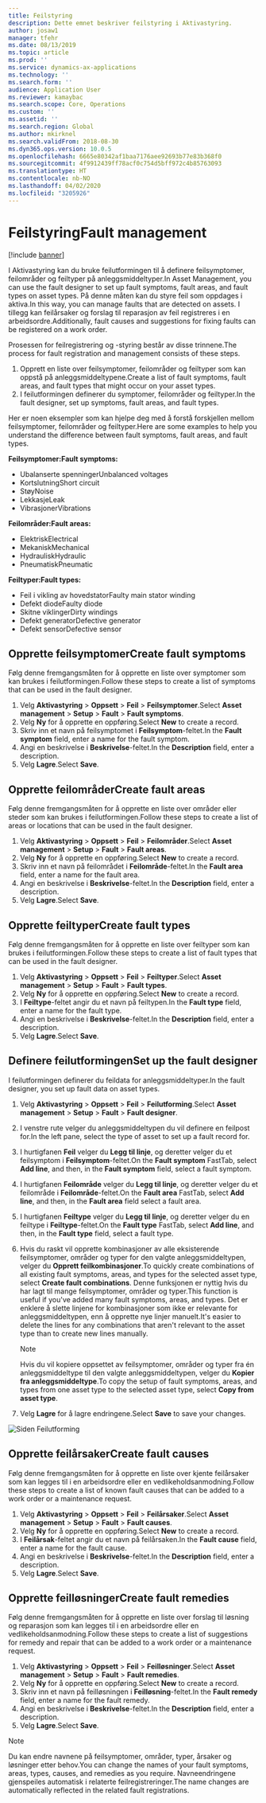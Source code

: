 ```yaml
---
title: Feilstyring
description: Dette emnet beskriver feilstyring i Aktivastyring.
author: josaw1
manager: tfehr
ms.date: 08/13/2019
ms.topic: article
ms.prod: ''
ms.service: dynamics-ax-applications
ms.technology: ''
ms.search.form: ''
audience: Application User
ms.reviewer: kamaybac
ms.search.scope: Core, Operations
ms.custom: ''
ms.assetid: ''
ms.search.region: Global
ms.author: mkirknel
ms.search.validFrom: 2018-08-30
ms.dyn365.ops.version: 10.0.5
ms.openlocfilehash: 6665e80342af1baa7176aee92693b77e83b368f0
ms.sourcegitcommit: 4f9912439ff78acf0c754d5bff972c4b85763093
ms.translationtype: HT
ms.contentlocale: nb-NO
ms.lasthandoff: 04/02/2020
ms.locfileid: "3205926"
---
```

# <a name="fault-management"></a><span data-ttu-id="f90ce-103">Feilstyring</span><span class="sxs-lookup"><span data-stu-id="f90ce-103">Fault management</span></span>

[!include [banner](../../includes/banner.md)]

 

<span data-ttu-id="f90ce-104">I Aktivastyring kan du bruke feilutformingen til å definere feilsymptomer, feilområder og feiltyper på anleggsmiddeltyper.</span><span class="sxs-lookup"><span data-stu-id="f90ce-104">In Asset Management, you can use the fault designer to set up fault symptoms, fault areas, and fault types on asset types.</span></span> <span data-ttu-id="f90ce-105">På denne måten kan du styre feil som oppdages i aktiva.</span><span class="sxs-lookup"><span data-stu-id="f90ce-105">In this way, you can manage faults that are detected on assets.</span></span> <span data-ttu-id="f90ce-106">I tillegg kan feilårsaker og forslag til reparasjon av feil registreres i en arbeidsordre.</span><span class="sxs-lookup"><span data-stu-id="f90ce-106">Additionally, fault causes and suggestions for fixing faults can be registered on a work order.</span></span>

<span data-ttu-id="f90ce-107">Prosessen for feilregistrering og -styring består av disse trinnene.</span><span class="sxs-lookup"><span data-stu-id="f90ce-107">The process for fault registration and management consists of these steps.</span></span>

1. <span data-ttu-id="f90ce-108">Opprett en liste over feilsymptomer, feilområder og feiltyper som kan oppstå på anleggsmiddeltypene.</span><span class="sxs-lookup"><span data-stu-id="f90ce-108">Create a list of fault symptoms, fault areas, and fault types that might occur on your asset types.</span></span>
2. <span data-ttu-id="f90ce-109">I feilutformingen definerer du symptomer, feilområder og feiltyper.</span><span class="sxs-lookup"><span data-stu-id="f90ce-109">In the fault designer, set up symptoms, fault areas, and fault types.</span></span>

<span data-ttu-id="f90ce-110">Her er noen eksempler som kan hjelpe deg med å forstå forskjellen mellom feilsymptomer, feilområder og feiltyper.</span><span class="sxs-lookup"><span data-stu-id="f90ce-110">Here are some examples to help you understand the difference between fault symptoms, fault areas, and fault types.</span></span>

<span data-ttu-id="f90ce-111">**Feilsymptomer:**</span><span class="sxs-lookup"><span data-stu-id="f90ce-111">**Fault symptoms:**</span></span>

- <span data-ttu-id="f90ce-112">Ubalanserte spenninger</span><span class="sxs-lookup"><span data-stu-id="f90ce-112">Unbalanced voltages</span></span>
- <span data-ttu-id="f90ce-113">Kortslutning</span><span class="sxs-lookup"><span data-stu-id="f90ce-113">Short circuit</span></span>
- <span data-ttu-id="f90ce-114">Støy</span><span class="sxs-lookup"><span data-stu-id="f90ce-114">Noise</span></span>
- <span data-ttu-id="f90ce-115">Lekkasje</span><span class="sxs-lookup"><span data-stu-id="f90ce-115">Leak</span></span>
- <span data-ttu-id="f90ce-116">Vibrasjoner</span><span class="sxs-lookup"><span data-stu-id="f90ce-116">Vibrations</span></span>

<span data-ttu-id="f90ce-117">**Feilområder:**</span><span class="sxs-lookup"><span data-stu-id="f90ce-117">**Fault areas:**</span></span>

- <span data-ttu-id="f90ce-118">Elektrisk</span><span class="sxs-lookup"><span data-stu-id="f90ce-118">Electrical</span></span>
- <span data-ttu-id="f90ce-119">Mekanisk</span><span class="sxs-lookup"><span data-stu-id="f90ce-119">Mechanical</span></span>
- <span data-ttu-id="f90ce-120">Hydraulisk</span><span class="sxs-lookup"><span data-stu-id="f90ce-120">Hydraulic</span></span>
- <span data-ttu-id="f90ce-121">Pneumatisk</span><span class="sxs-lookup"><span data-stu-id="f90ce-121">Pneumatic</span></span>

<span data-ttu-id="f90ce-122">**Feiltyper:**</span><span class="sxs-lookup"><span data-stu-id="f90ce-122">**Fault types:**</span></span>

- <span data-ttu-id="f90ce-123">Feil i vikling av hovedstator</span><span class="sxs-lookup"><span data-stu-id="f90ce-123">Faulty main stator winding</span></span>
- <span data-ttu-id="f90ce-124">Defekt diode</span><span class="sxs-lookup"><span data-stu-id="f90ce-124">Faulty diode</span></span>
- <span data-ttu-id="f90ce-125">Skitne viklinger</span><span class="sxs-lookup"><span data-stu-id="f90ce-125">Dirty windings</span></span>
- <span data-ttu-id="f90ce-126">Defekt generator</span><span class="sxs-lookup"><span data-stu-id="f90ce-126">Defective generator</span></span>
- <span data-ttu-id="f90ce-127">Defekt sensor</span><span class="sxs-lookup"><span data-stu-id="f90ce-127">Defective sensor</span></span>

## <a name="create-fault-symptoms"></a><span data-ttu-id="f90ce-128">Opprette feilsymptomer</span><span class="sxs-lookup"><span data-stu-id="f90ce-128">Create fault symptoms</span></span>

<span data-ttu-id="f90ce-129">Følg denne fremgangsmåten for å opprette en liste over symptomer som kan brukes i feilutformingen.</span><span class="sxs-lookup"><span data-stu-id="f90ce-129">Follow these steps to create a list of symptoms that can be used in the fault designer.</span></span>

1. <span data-ttu-id="f90ce-130">Velg **Aktivastyring** \> **Oppsett** \> **Feil** \> **Feilsymptomer**.</span><span class="sxs-lookup"><span data-stu-id="f90ce-130">Select **Asset management** \> **Setup** \> **Fault** \> **Fault symptoms**.</span></span>
2. <span data-ttu-id="f90ce-131">Velg **Ny** for å opprette en oppføring.</span><span class="sxs-lookup"><span data-stu-id="f90ce-131">Select **New** to create a record.</span></span>
3. <span data-ttu-id="f90ce-132">Skriv inn et navn på feilsymptomet i **Feilsymptom**-feltet.</span><span class="sxs-lookup"><span data-stu-id="f90ce-132">In the **Fault symptom** field, enter a name for the fault symptom.</span></span>
4. <span data-ttu-id="f90ce-133">Angi en beskrivelse i **Beskrivelse**-feltet.</span><span class="sxs-lookup"><span data-stu-id="f90ce-133">In the **Description** field, enter a description.</span></span>
5. <span data-ttu-id="f90ce-134">Velg **Lagre**.</span><span class="sxs-lookup"><span data-stu-id="f90ce-134">Select **Save**.</span></span>

## <a name="create-fault-areas"></a><span data-ttu-id="f90ce-135">Opprette feilområder</span><span class="sxs-lookup"><span data-stu-id="f90ce-135">Create fault areas</span></span>

<span data-ttu-id="f90ce-136">Følg denne fremgangsmåten for å opprette en liste over områder eller steder som kan brukes i feilutformingen.</span><span class="sxs-lookup"><span data-stu-id="f90ce-136">Follow these steps to create a list of areas or locations that can be used in the fault designer.</span></span>

1. <span data-ttu-id="f90ce-137">Velg **Aktivastyring** \> **Oppsett** \> **Feil** \> **Feilområder**.</span><span class="sxs-lookup"><span data-stu-id="f90ce-137">Select **Asset management** \> **Setup** \> **Fault** \> **Fault areas**.</span></span>
2. <span data-ttu-id="f90ce-138">Velg **Ny** for å opprette en oppføring.</span><span class="sxs-lookup"><span data-stu-id="f90ce-138">Select **New** to create a record.</span></span>
3. <span data-ttu-id="f90ce-139">Skriv inn et navn på feilområdet i **Feilområde**-feltet.</span><span class="sxs-lookup"><span data-stu-id="f90ce-139">In the **Fault area** field, enter a name for the fault area.</span></span>
4. <span data-ttu-id="f90ce-140">Angi en beskrivelse i **Beskrivelse**-feltet.</span><span class="sxs-lookup"><span data-stu-id="f90ce-140">In the **Description** field, enter a description.</span></span>
5. <span data-ttu-id="f90ce-141">Velg **Lagre**.</span><span class="sxs-lookup"><span data-stu-id="f90ce-141">Select **Save**.</span></span>

## <a name="create-fault-types"></a><span data-ttu-id="f90ce-142">Opprette feiltyper</span><span class="sxs-lookup"><span data-stu-id="f90ce-142">Create fault types</span></span>

<span data-ttu-id="f90ce-143">Følg denne fremgangsmåten for å opprette en liste over feiltyper som kan brukes i feilutformingen.</span><span class="sxs-lookup"><span data-stu-id="f90ce-143">Follow these steps to create a list of fault types that can be used in the fault designer.</span></span>

1. <span data-ttu-id="f90ce-144">Velg **Aktivastyring** \> **Oppsett** \> **Feil** \> **Feiltyper**.</span><span class="sxs-lookup"><span data-stu-id="f90ce-144">Select **Asset management** \> **Setup** \> **Fault** \> **Fault types**.</span></span>
2. <span data-ttu-id="f90ce-145">Velg **Ny** for å opprette en oppføring.</span><span class="sxs-lookup"><span data-stu-id="f90ce-145">Select **New** to create a record.</span></span>
3. <span data-ttu-id="f90ce-146">I **Feiltype**-feltet angir du et navn på feiltypen.</span><span class="sxs-lookup"><span data-stu-id="f90ce-146">In the **Fault type** field, enter a name for the fault type.</span></span>
4. <span data-ttu-id="f90ce-147">Angi en beskrivelse i **Beskrivelse**-feltet.</span><span class="sxs-lookup"><span data-stu-id="f90ce-147">In the **Description** field, enter a description.</span></span>
5. <span data-ttu-id="f90ce-148">Velg **Lagre**.</span><span class="sxs-lookup"><span data-stu-id="f90ce-148">Select **Save**.</span></span>

## <a name="set-up-the-fault-designer"></a><span data-ttu-id="f90ce-149">Definere feilutformingen</span><span class="sxs-lookup"><span data-stu-id="f90ce-149">Set up the fault designer</span></span>

<span data-ttu-id="f90ce-150">I feilutformingen definerer du feildata for anleggsmiddeltyper.</span><span class="sxs-lookup"><span data-stu-id="f90ce-150">In the fault designer, you set up fault data on asset types.</span></span>

1. <span data-ttu-id="f90ce-151">Velg **Aktivastyring** \> **Oppsett** \> **Feil** \> **Feilutforming**.</span><span class="sxs-lookup"><span data-stu-id="f90ce-151">Select **Asset management** \> **Setup** \> **Fault** \> **Fault designer**.</span></span>
2. <span data-ttu-id="f90ce-152">I venstre rute velger du anleggsmiddeltypen du vil definere en feilpost for.</span><span class="sxs-lookup"><span data-stu-id="f90ce-152">In the left pane, select the type of asset to set up a fault record for.</span></span>
3. <span data-ttu-id="f90ce-153">I hurtigfanen **Feil** velger du **Legg til linje**, og deretter velger du et feilsymptom i **Feilsymptom**-feltet.</span><span class="sxs-lookup"><span data-stu-id="f90ce-153">On the **Fault symptom** FastTab, select **Add line**, and then, in the **Fault symptom** field, select a fault symptom.</span></span>
4. <span data-ttu-id="f90ce-154">I hurtigfanen **Feilområde** velger du **Legg til linje**, og deretter velger du et feilområde i **Feilområde**-feltet.</span><span class="sxs-lookup"><span data-stu-id="f90ce-154">On the **Fault area** FastTab, select **Add line**, and then, in the **Fault area** field select a fault area.</span></span>
5. <span data-ttu-id="f90ce-155">I hurtigfanen **Feiltype** velger du **Legg til linje**, og deretter velger du en feiltype i **Feiltype**-feltet.</span><span class="sxs-lookup"><span data-stu-id="f90ce-155">On the **Fault type** FastTab, select **Add line**, and then, in the **Fault type** field, select a fault type.</span></span>
6. <span data-ttu-id="f90ce-156">Hvis du raskt vil opprette kombinasjoner av alle eksisterende feilsymptomer, områder og typer for den valgte anleggsmiddeltypen, velger du **Opprett feilkombinasjoner**.</span><span class="sxs-lookup"><span data-stu-id="f90ce-156">To quickly create combinations of all existing fault symptoms, areas, and types for the selected asset type, select **Create fault combinations**.</span></span> <span data-ttu-id="f90ce-157">Denne funksjonen er nyttig hvis du har lagt til mange feilsymptomer, områder og typer.</span><span class="sxs-lookup"><span data-stu-id="f90ce-157">This function is useful if you've added many fault symptoms, areas, and types.</span></span> <span data-ttu-id="f90ce-158">Det er enklere å slette linjene for kombinasjoner som ikke er relevante for anleggsmiddeltypen, enn å opprette nye linjer manuelt.</span><span class="sxs-lookup"><span data-stu-id="f90ce-158">It's easier to delete the lines for any combinations that aren't relevant to the asset type than to create new lines manually.</span></span>

    > [!NOTE]
    > <span data-ttu-id="f90ce-159">Hvis du vil kopiere oppsettet av feilsymptomer, områder og typer fra én anleggsmiddeltype til den valgte anleggsmiddeltypen, velger du **Kopier fra anleggsmiddeltype**.</span><span class="sxs-lookup"><span data-stu-id="f90ce-159">To copy the setup of fault symptoms, areas, and types from one asset type to the selected asset type, select **Copy from asset type**.</span></span>

7. <span data-ttu-id="f90ce-160">Velg **Lagre** for å lagre endringene.</span><span class="sxs-lookup"><span data-stu-id="f90ce-160">Select **Save** to save your changes.</span></span>

![Siden Feilutforming](media/21-setup-for-work-orders.png)

## <a name="create-fault-causes"></a><span data-ttu-id="f90ce-162">Opprette feilårsaker</span><span class="sxs-lookup"><span data-stu-id="f90ce-162">Create fault causes</span></span>

<span data-ttu-id="f90ce-163">Følg denne fremgangsmåten for å opprette en liste over kjente feilårsaker som kan legges til i en arbeidsordre eller en vedlikeholdsanmodning.</span><span class="sxs-lookup"><span data-stu-id="f90ce-163">Follow these steps to create a list of known fault causes that can be added to a work order or a maintenance request.</span></span>

1. <span data-ttu-id="f90ce-164">Velg **Aktivastyring** \> **Oppsett** \> **Feil** \> **Feilårsaker**.</span><span class="sxs-lookup"><span data-stu-id="f90ce-164">Select **Asset management** \> **Setup** \> **Fault** \> **Fault causes**.</span></span>
2. <span data-ttu-id="f90ce-165">Velg **Ny** for å opprette en oppføring.</span><span class="sxs-lookup"><span data-stu-id="f90ce-165">Select **New** to create a record.</span></span>
3. <span data-ttu-id="f90ce-166">I **Feilårsak**-feltet angir du et navn på feilårsaken.</span><span class="sxs-lookup"><span data-stu-id="f90ce-166">In the **Fault cause** field, enter a name for the fault cause.</span></span>
4. <span data-ttu-id="f90ce-167">Angi en beskrivelse i **Beskrivelse**-feltet.</span><span class="sxs-lookup"><span data-stu-id="f90ce-167">In the **Description** field, enter a description.</span></span>
5. <span data-ttu-id="f90ce-168">Velg **Lagre**.</span><span class="sxs-lookup"><span data-stu-id="f90ce-168">Select **Save**.</span></span>

## <a name="create-fault-remedies"></a><span data-ttu-id="f90ce-169">Opprette feilløsninger</span><span class="sxs-lookup"><span data-stu-id="f90ce-169">Create fault remedies</span></span>

<span data-ttu-id="f90ce-170">Følg denne fremgangsmåten for å opprette en liste over forslag til løsning og reparasjon som kan legges til i en arbeidsordre eller en vedlikeholdsanmodning.</span><span class="sxs-lookup"><span data-stu-id="f90ce-170">Follow these steps to create a list of suggestions for remedy and repair that can be added to a work order or a maintenance request.</span></span>

1. <span data-ttu-id="f90ce-171">Velg **Aktivastyring** \> **Oppsett** \> **Feil** \> **Feilløsninger**.</span><span class="sxs-lookup"><span data-stu-id="f90ce-171">Select **Asset management** \> **Setup** \> **Fault** \> **Fault remedies**.</span></span>
2. <span data-ttu-id="f90ce-172">Velg **Ny** for å opprette en oppføring.</span><span class="sxs-lookup"><span data-stu-id="f90ce-172">Select **New** to create a record.</span></span>
3. <span data-ttu-id="f90ce-173">Skriv inn et navn på feilløsningen i **Feilløsning**-feltet.</span><span class="sxs-lookup"><span data-stu-id="f90ce-173">In the **Fault remedy** field, enter a name for the fault remedy.</span></span>
4. <span data-ttu-id="f90ce-174">Angi en beskrivelse i **Beskrivelse**-feltet.</span><span class="sxs-lookup"><span data-stu-id="f90ce-174">In the **Description** field, enter a description.</span></span>
5. <span data-ttu-id="f90ce-175">Velg **Lagre**.</span><span class="sxs-lookup"><span data-stu-id="f90ce-175">Select **Save**.</span></span>

> [!NOTE]
> <span data-ttu-id="f90ce-176">Du kan endre navnene på feilsymptomer, områder, typer, årsaker og løsninger etter behov.</span><span class="sxs-lookup"><span data-stu-id="f90ce-176">You can change the names of your fault symptoms, areas, types, causes, and remedies as you require.</span></span> <span data-ttu-id="f90ce-177">Navneendringene gjenspeiles automatisk i relaterte feilregistreringer.</span><span class="sxs-lookup"><span data-stu-id="f90ce-177">The name changes are automatically reflected in the related fault registrations.</span></span>
